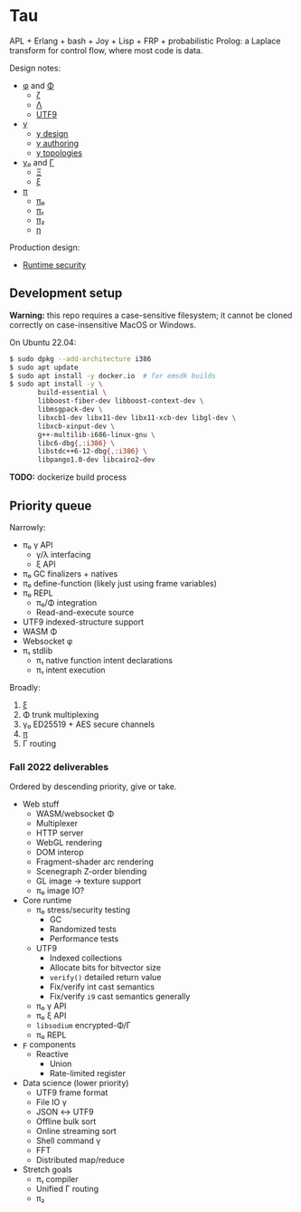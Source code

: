 # Tau
APL + Erlang + bash + Joy + Lisp + FRP + probabilistic Prolog: a Laplace transform for control flow, where most code is data.

Design notes:

+ [φ](doc/phi.md) and [Φ](doc/Phi.md)
  + [ζ](doc/zeta.md)
  + [Λ](doc/Lambda.md)
  + [UTF9](doc/utf9.md)
+ [γ](doc/gamma.md)
  + [γ design](doc/gamma-design.md)
  + [γ authoring](doc/gamma-authoring.md)
  + [γ topologies](doc/gamma-topologies.md)
+ [γ₀](doc/gamma0.md) and [Γ](doc/Gamma.md)
  + [Ξ](doc/Xi.md)
  + [ξ](doc/xi.md)
+ [π](doc/pi.md)
  + [π₀](doc/pi0.md)
  + [π₁](doc/pi1.md)
  + [π₂](doc/pi2.md)
  + [η](doc/eta.md)

Production design:

+ [Runtime security](doc/security.md)


## Development setup
**Warning:** this repo requires a case-sensitive filesystem; it cannot be cloned correctly on case-insensitive MacOS or Windows.

On Ubuntu 22.04:

```sh
$ sudo dpkg --add-architecture i386
$ sudo apt update
$ sudo apt install -y docker.io  # for emsdk builds
$ sudo apt install -y \
       build-essential \
       libboost-fiber-dev libboost-context-dev \
       libmsgpack-dev \
       libxcb1-dev libx11-dev libx11-xcb-dev libgl-dev \
       libxcb-xinput-dev \
       g++-multilib-i686-linux-gnu \
       libc6-dbg{,:i386} \
       libstdc++6-12-dbg{,:i386} \
       libpango1.0-dev libcairo2-dev
```

**TODO:** dockerize build process


## Priority queue
Narrowly:

+ π₀ γ API
  + γ/λ interfacing
  + ξ API
+ π₀ GC finalizers + natives
+ π₀ define-function (likely just using frame variables)
+ π₀ REPL
  + π₀/Φ integration
  + Read-and-execute source
+ UTF9 indexed-structure support
+ WASM Φ
+ Websocket φ
+ π₁ stdlib
  + π₁ native function intent declarations
  + π₁ intent execution

Broadly:

1. [ξ](doc/xi.md)
2. Φ trunk multiplexing
3. γ₀ ED25519 + AES secure channels
4. [π](doc/pi.md)
5. Γ routing


### Fall 2022 deliverables
Ordered by descending priority, give or take.

+ Web stuff
  + WASM/websocket Φ
  + Multiplexer
  + HTTP server
  + WebGL rendering
  + DOM interop
  + Fragment-shader arc rendering
  + Scenegraph Z-order blending
  + GL image → texture support
  + π₀ image IO?
+ Core runtime
  + π₀ stress/security testing
    + GC
    + Randomized tests
    + Performance tests
  + UTF9
    + Indexed collections
    + Allocate bits for bitvector size
    + `verify()` detailed return value
    + Fix/verify int cast semantics
    + Fix/verify `i9` cast semantics generally
  + π₀ γ API
  + π₀ ξ API
  + `libsodium` encrypted-Φ/Γ
  + π₀ REPL
+ ϝ components
  + Reactive
    + Union
    + Rate-limited register
+ Data science (lower priority)
  + UTF9 frame format
  + File IO γ
  + JSON ↔ UTF9
  + Offline bulk sort
  + Online streaming sort
  + Shell command γ
  + FFT
  + Distributed map/reduce
+ Stretch goals
  + π₁ compiler
  + Unified Γ routing
  + π₂
